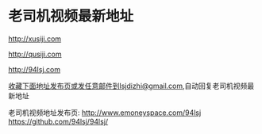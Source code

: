 # 老司机视频最新地址

http://xusiji.com

http://qusiji.com

http://94lsj.com

收藏下面地址发布页或发任意邮件到lsjdizhi@gmail.com,自动回复老司机视频最新地址

老司机视频地址发布页:
http://www.emoneyspace.com/94lsj
https://github.com/94lsj/94lsj/
